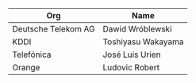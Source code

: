 | Org                    | Name                                                |
| -----------------------| ----------------------------------------------------|
| Deutsche Telekom AG | Dawid Wróblewski |
| KDDI | Toshiyasu Wakayama |
| Telefónica | José Luis Urien |
| Orange | Ludovic Robert |
